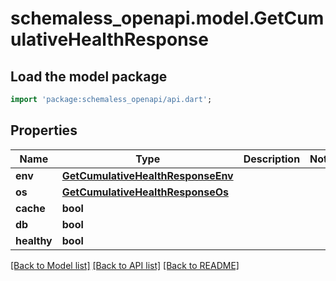 # schemaless_openapi.model.GetCumulativeHealthResponse

## Load the model package
```dart
import 'package:schemaless_openapi/api.dart';
```

## Properties
Name | Type | Description | Notes
------------ | ------------- | ------------- | -------------
**env** | [**GetCumulativeHealthResponseEnv**](GetCumulativeHealthResponseEnv.md) |  | 
**os** | [**GetCumulativeHealthResponseOs**](GetCumulativeHealthResponseOs.md) |  | 
**cache** | **bool** |  | 
**db** | **bool** |  | 
**healthy** | **bool** |  | 

[[Back to Model list]](../README.md#documentation-for-models) [[Back to API list]](../README.md#documentation-for-api-endpoints) [[Back to README]](../README.md)


